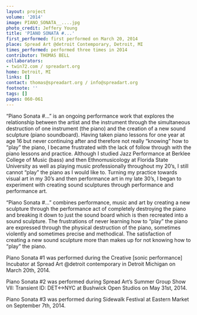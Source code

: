 ```yaml
---
layout: project
volume: '2014'
image: PIANO_SONATA__....jpg
photo_credit: Jeffery Young
title: 'PIANO SONATA #...'
first_performed: first performed on March 20, 2014
place: Spread Art @detroit Contemporary, Detroit, MI
times_performed: performed three times in 2014
contributor: THOMAS BELL
collaborators:
- twin72.com / spreadart.org
home: Detroit, MI
links: []
contact: thomas@spreadart.org / info@spreadart.org
footnote: ''
tags: []
pages: 060-061
---
```


“Piano Sonata #...” is an ongoing performance work that explores the relationship between the artist and the instrument through the simultaneous destruction of one instrument (the piano) and the creation of a new sound sculpture (piano soundboard). Having taken piano lessons for one year at age 16 but never continuing after and therefore not really “knowing” how to “play” the piano, I became frustrated with the lack of follow through with the piano lessons and practice. Although I studied Jazz Performance at Berklee College of Music (bass) and then Ethnomusicology at Florida State University as well as playing music professionally throughout my 20’s, I still cannot “play” the piano as I would like to. Turning my practice towards visual art in my 30’s and then performance art in my late 30’s, I began to experiment with creating sound sculptures through performance and performance art.

“Piano Sonata #...” combines performance, music and art by creating a new sculpture through the performance act of completely destroying the piano and breaking it down to just the sound board which is then recreated into a sound sculpture. The frustrations of never learning how to “play” the piano are expressed through the physical destruction of the piano, sometimes violently and sometimes precise and methodical. The satisfaction of creating a new sound sculpture more than makes up for not knowing how to “play” the piano.

Piano Sonata #1 was performed during the Creative [sonic performance] Incubator at Spread Art @detroit contemporary in Detroit Michigan on March 20th, 2014.

Piano Sonata #2 was performed during Spread Art’s Summer Group Show VII: Transient ID: DET<->NYC at Bushwick Open Studios on May 31st, 2014.

Piano Sonata #3 was performed during Sidewalk Festival at Eastern Market on September 7th, 2014.
